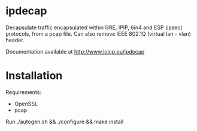 ipdecap
=======

Decapsulate traffic encapsulated within GRE, IPIP, 6in4 and ESP (ipsec) protocols, from a pcap file.
Can also remove IEEE 802.1Q (virtual lan - vlan) header.

Documentation available at http://www.loicp.eu/ipdecap

Installation
============

Requirements:
  * OpenSSL
  * pcap

Run ./autogen.sh && ./configure && make install
